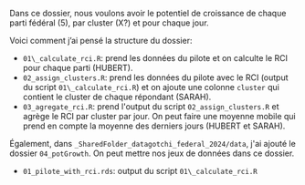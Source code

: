 Dans ce dossier, nous voulons avoir le potentiel de croissance de chaque
parti fédéral (5), par cluster (X?) et pour chaque jour.

Voici comment j’ai pensé la structure du dossier:

-   `01\_calculate_rci.R`: prend les données du pilote et on calculte le RCI pour chaque parti (HUBERT).
-   `02_assign_clusters.R`: prend les données du pilote avec le RCI (output du script `01\_calculate_rci.R`) et on ajoute une colonne `cluster` qui contient le cluster de chaque répondant (SARAH).
- `03_agregate_rci.R`: prend l'output du script `02_assign_clusters.R` et agrège le RCI par cluster par jour. On peut faire une moyenne mobile qui prend en compte la moyenne des derniers jours (HUBERT et SARAH).

Également, dans `_SharedFolder_datagotchi_federal_2024/data`, j'ai ajouté le dossier `04_potGrowth`. On peut mettre nos jeux de données dans ce dossier.

- `01_pilote_with_rci.rds`: output du script `01\_calculate_rci.R`
